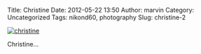Title: Christine
Date: 2012-05-22 13:50
Author: marvin
Category: Uncategorized
Tags: nikond60, photography
Slug: christine-2

[![christine](http://farm8.staticflickr.com/7225/7248193914_c61cd7f5a9_c.jpg)](http://www.flickr.com/photos/marvinxsteadfast/7248193914/ "christine by marvinxsteadfast, on Flickr, via Patr")

Christine...

